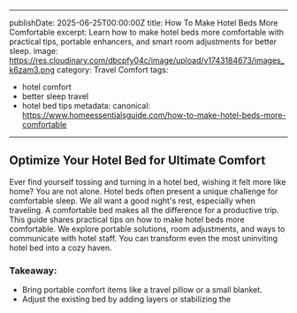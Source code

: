 
---
publishDate: 2025-06-25T00:00:00Z
title: How To Make Hotel Beds More Comfortable
excerpt: Learn how to make hotel beds more comfortable with practical tips, portable enhancers, and smart room adjustments for better sleep.
image: https://res.cloudinary.com/dbcpfy04c/image/upload/v1743184673/images_k6zam3.png
category: Travel Comfort
tags:
  - hotel comfort
  - better sleep travel
  - hotel bed tips
metadata:
  canonical: https://www.homeessentialsguide.com/how-to-make-hotel-beds-more-comfortable
---

## Optimize Your Hotel Bed for Ultimate Comfort

Ever find yourself tossing and turning in a hotel bed, wishing it felt more like home? You are not alone. Hotel beds often present a unique challenge for comfortable sleep. We all want a good night's rest, especially when traveling. A comfortable bed makes all the difference for a productive trip. This guide shares practical tips on how to make hotel beds more comfortable. We explore portable solutions, room adjustments, and ways to communicate with hotel staff. You can transform even the most uninviting hotel bed into a cozy haven.

### Takeaway:
*   Bring portable comfort items like a travel pillow or a small blanket.
*   Adjust the existing bed by adding layers or stabilizing the